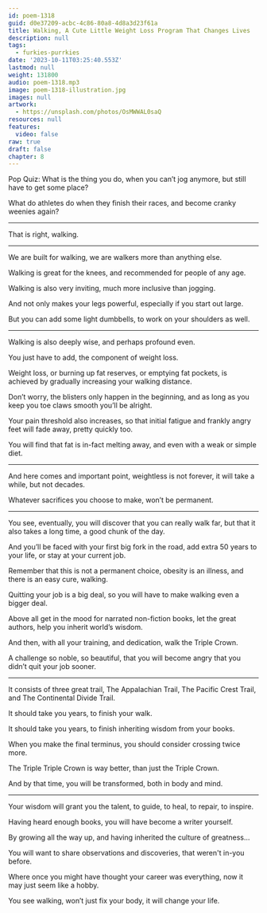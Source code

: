 ```yaml
---
id: poem-1318
guid: d0e37209-acbc-4c86-80a8-4d8a3d23f61a
title: Walking, A Cute Little Weight Loss Program That Changes Lives
description: null
tags:
  - furkies-purrkies
date: '2023-10-11T03:25:40.553Z'
lastmod: null
weight: 131800
audio: poem-1318.mp3
image: poem-1318-illustration.jpg
images: null
artwork:
  - https://unsplash.com/photos/OsMWWAL0saQ
resources: null
features:
  video: false
raw: true
draft: false
chapter: 8
---
```


Pop Quiz: What is the thing you do, when you can’t jog anymore,
but still have to get some place?

What do athletes do when they finish their races,
and become cranky weenies again?

---

That is right,
walking.

---

We are built for walking,
we are walkers more than anything else.

Walking is great for the knees,
and recommended for people of any age.

Walking is also very inviting,
much more inclusive than jogging.

And not only makes your legs powerful,
especially if you start out large.

But you can add some light dumbbells,
to work on your shoulders as well.

---

Walking is also deeply wise,
and perhaps profound even.

You just have to add,
the component of weight loss.

Weight loss, or burning up fat reserves, or emptying fat pockets,
is achieved by gradually increasing your walking distance.

Don’t worry, the blisters only happen in the beginning,
and as long as you keep you toe claws smooth you’ll be alright.

Your pain threshold also increases,
so that initial fatigue and frankly angry feet will fade away, pretty quickly too.

You will find that fat is in-fact melting away,
and even with a weak or simple diet.

---

And here comes and important point,
weightless is not forever, it will take a while, but not decades.

Whatever sacrifices you choose to make,
won’t be permanent.

---

You see, eventually, you will discover that you can really walk far,
but that it also takes a long time, a good chunk of the day.

And you’ll be faced with your first big fork in the road,
add extra 50 years to your life, or stay at your current job.

Remember that this is not a permanent choice,
obesity is an illness, and there is an easy cure, walking.

Quitting your job is a big deal,
so you will have to make walking even a bigger deal.

Above all get in the mood for narrated non-fiction books,
let the great authors, help you inherit world’s wisdom.

And then, with all your training, and dedication,
walk the Triple Crown.

A challenge so noble, so beautiful,
that you will become angry that you didn’t quit your job sooner.

---

It consists of three great trail, The Appalachian Trail,
The Pacific Crest Trail, and The Continental Divide Trail.

It should take you years,
to finish your walk.

It should take you years,
to finish inheriting wisdom from your books.

When you make the final terminus,
you should consider crossing twice more.

The Triple Triple Crown is way better,
than just the Triple Crown.

And by that time, you will be transformed,
both in body and mind.

---

Your wisdom will grant you the talent,
to guide, to heal, to repair, to inspire.

Having heard enough books,
you will have become a writer yourself.

By growing all the way up,
and having inherited the culture of greatness...

You will want to share observations and discoveries,
that weren't in-you before.

Where once you might have thought your career was everything,
now it may just seem like a hobby.

You see walking, won’t just fix your body,
it will change your life.
